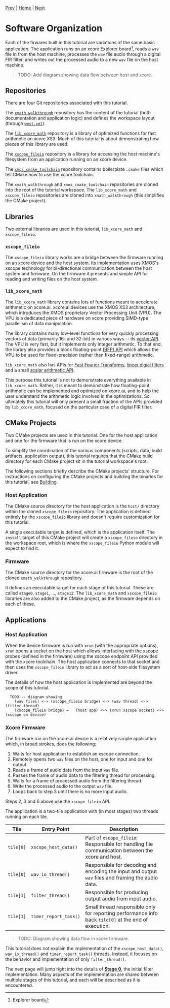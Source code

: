
[Prev](building.md) | [Home](intro.md) | [Next](stage0.md)

# Software Organization

Each of the firwares built in this tutorial are variations of the same basic
application. The application runs on an xcore Explorer board[^1], reads a `wav`
file in from the host machine, processes the `wav` file audio through a digital
FIR filter, and writes out the processed audio to a new `wav` file on the host
machine.

> TODO: Add diagram showing data flow between host and xcore.

## Repositories

There are four Git repositories associated with this tutorial.

The [`xmath_walkthrough`](TODO) repository has the content of the tutorial (both
documentation and application logic) and defines the workspace layout (through
[`west.yml`](TODO)).

The [`lib_xcore_math`](TODO) repository is a library of optimized functions for
fast arithmetic on xcore XS3. Much of this tutorial is about demonstrating how
pieces of this library are used.

The [`xscope_fileio`](TODO) repository is a library for accessing the host
machine's filesystem from an application running on an xcore device.

The [`xmos_cmake_toolchain`](TODO) repository contains boilerplate `.cmake`
files which tell CMake how to use the xcore toolchain.

The `xmath_walkthrough` and `xmos_cmake_toolchain` repositories are cloned into
the root of the tutorial workspace. The `lib_xcore_math` and `xscope_fileio`
repositories are cloned into `xmath_walkthrough` (this simplifies the CMake
project).

## Libraries

Two external libraries are used in this tutorial, `lib_xcore_math` and
`xscope_fileio`.

### `xscope_fileio`

The `xscope_fileio` library works are a bridge between the firmware running on
an xcore device and the host system. Its implementation uses XMOS's xscope
technology for bi-directional communication between the host system and
firmware. On the firmware it presents and simple API for reading and writing
files on the host system.

### `lib_xcore_math`

The `lib_xcore_math` library contains lots of functions meant to accelerate
arithmetic on xcore.ai. xcore.ai devices use the XMOS XS3 architecture, which
introduces the XMOS proprietary Vector Processing Unit (VPU). The VPU is a
dedicated piece of hardware on xcore providing SIMD-type parallelism of data
manipulation. 

The library contains many low-level functions for very quickly processing
vectors of data (primarily 16- and 32-bit) in various ways -- its [vector
API](TODO). The VPU is very fast, but it implements only integer arithmetic. To
that end, the library also provides a block floating-point [(BFP) API](TODO)
which allows the VPU to be used for fixed-precision (rather than fixed-range)
arithmetic.

`lib_xcore_math` also has APIs for [Fast Fourier Transforms](TODO), [linear
digial filters](TODO) and a small [scalar arithmetic API](TODO).

This purpose this tutorial is not to demonstrate everything available in
`lib_xcore_math`. Rather, it is meant to demonstrate how floating-point
arithmetic can be implemented and optimized on xcore.ai, and to help the user
understand the arithmetic logic involved in the optimizations. So, ultimately
this tutorial will only present a small fraction of the APIs provided by
`lib_xcore_math`, focused on the particular case of a digital FIR filter.

## CMake Projects

Two CMake projects are used in this tutorial. One for the host application and
one for the firmware that is run on the xcore device.

To simplify the coordination of the various components (scripts, data, build
artifacts, application output), this tutorial requires that the CMake build
directory for each CMake project sit in the tutorial workspace's root.

The following sections briefly describe the CMake projects' structure. For
instructions on configuring the CMake projects and building the binaries for
this tutorial, see [Building](building.md).

### Host Application

The CMake source directory for the host application is the `host/` directory
within the cloned `xscope_fileio` repository. The application is defined
entirely by the `xscope_fileio` library and doesn't require customization for
this tutorial.

A single executable target is defined, which is the application itself. The
`install` target of this CMake project will create a `xscope_fileio` directory
in the workspace root, which is where the `xscope_fileio` Python module will
expect to find it.

### Firmware

The CMake source directory for the xcore.ai firmware is the root of the cloned
`xmath_walkthrough` repository. 

It defines an executable target for each stage of this tutorial. These are
called `stage0`, `stage1`, ..., `stage12`. The `lib_xcore_math` and
`xscope_fileio` libraries are also added to the CMake project, as the firmware
depends on each of these.

## Applications

### Host Application

When the device firmware is run with `xrun` (with the appropriate options),
`xrun` opens a socket on the host which allows interfacing with the xscope
probes (defined in the firmware) using the xscope endpoint API provided with the
xcore toolchain. The host application connects to that socket and then uses the
`xscope_fileio` library to act as a sort of host-side filesystem driver. 

The details of how the host application is implemented are beyond the scope of
this tutorial.

```
  TODO -- diagram showing 
    (wav files) <-> (xscope_fileio bridge) <-> (wav thread) <-> (filter thread)
    (xscope_fileio bridge) =   (host app) <-> (xrun xscope socket) <-> (xscope on device)
```

### Xcore Firmware

The firmware run on the xcore.ai device is a relatively simple application
which, in broad strokes, does the following:

1. Waits for host application to establish an xscope connection.
2. Remotely opens two `wav` files on the host, one for input and one for output.
3. Reads a frame of audio data from the input `wav` file.
4. Passes the frame of audio data to the filtering thread for processing.
5. Waits for a frame of processed audio from the filtering thread.
6. Write the processed audio to the output `wav` file.
7. Loops back to step 3 until there is no more input audio.

Steps 2, 3 and 6 above use the `xscope_fileio` API.

The application is a two-tile application with (in most stages) two threads
running on each tile.

| Tile      | Entry Point           | Description |
|-----------|-----------------------|-------------|
| `tile[0]` | `xscope_host_data()`  | Part of `xscope_fileio`; Responsible for handling file communication between the xcore and host.
| `tile[0]` | `wav_io_thread()`     | Responsible for decoding and encoding the input and output `wav` files and framing the audio data.
| `tile[1]` | `filter_thread()`     | Responsible for producing output audio from input audio.
| `tile[1]` | `timer_report_task()` | Small thread responsible only for reporting performance info back `tile[0]` at the end of execution.

> TODO: Diagram showing data flow in xcore firmware.

This tutorial does not explain the implementation of the `xscope_host_data()`,
`wav_io_thread()` and `timer_report_task()` threads. Instead, it focuses on the
behavior and implementation of only `filter_thread()`.

The next page will jump right into the details of [**Stage 0**](stage0.md), the
initial filter implementation. Many aspects of the implementation are shared
between multiple stages of this tutorial, and each will be described as it is
encountered.

[^1]: Explorer board